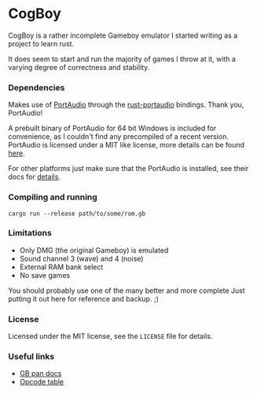 ﻿# CogBoy

CogBoy is a rather incomplete Gameboy emulator I started writing as a project to learn rust.

It does seem to start and run the majority of games I throw at it, with a varying degree of correctness and stability.

### Dependencies

Makes use of [PortAudio](http://www.portaudio.com/) through the
[rust-portaudio](https://github.com/RustAudio/rust-portaudio) bindings. Thank you, PortAudio!

A prebuilt binary of PortAudio for 64 bit Windows is included for convenience, as I couldn't find any precompiled of a recent version. PortAudio is licensed under a MIT like license, more details can be found [here](http://www.portaudio.com/license.html).

For other platforms just make sure that the PortAudio is installed, see their docs for [details](http://www.portaudio.com/).

### Compiling and running

`cargo run --release path/to/some/rom.gb`

### Limitations

- Only DMG (the original Gameboy) is emulated
- Sound channel 3 (wave) and 4 (noise)
- External RAM bank select
- No save games

You should probably use one of the many better and more complete Just putting it out here for reference and backup. ;)

### License

Licensed under the MIT license, see the `LICENSE` file for details.

### Useful links

- [GB pan docs](http://bgb.bircd.org/pandocs.htm)
- [Opcode table](http://pastraiser.com/cpu/gameboy/gameboy_opcodes.html)


